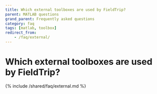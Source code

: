 ```yaml
---
title: Which external toolboxes are used by FieldTrip?
parent: MATLAB questions
grand_parent: Frequently asked questions
category: faq
tags: [matlab, toolbox]
redirect_from:
    - /faq/external/
---
```


# Which external toolboxes are used by FieldTrip?

{% include /shared/faq/external.md %}
